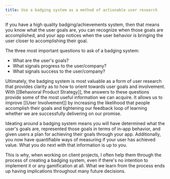 ```yaml
---
title: Use a badging system as a method of actionable user research
---
```

If you have a high quality badging/achievements system, then that means you know what the user goals are, you can recognize when those goals are accomplished, and your app notices when the user behavior is bringing the user closer to accomplishing their goal.

The three most important questions to ask of a badging system:
* What are the user's goals?
* What signals progress to the user/company?
* What signals success to the user/company?

Ultimately, the badging system is most valuable as a form of user research that provides clarity as to how to orient towards user goals and involvement. With [[Behavioral Product Strategy]], the answers to these questions provide some of the most useful information we can acquire. It allows us to improve [[User Involvement]] by increasing the likelihood that people accomplish their goals and tightening our feedback loop of learning whether we are successfully delivering on our promise.

Ideating around a badging system means you will have determined what the user's goals are, represented those goals in terms of in-app behavior, and given users a plan for achieving their goals through your app. Additionally, you now have quantifiable ways of measuring if your user has achieved value. What you do next with that information is up to you.

This is why, when working on client projects, I often help them through the process of creating a badging system, even if there's no intention to implement it or any gamification at all. What we learn from the process ends up having implications throughout many future decisions.